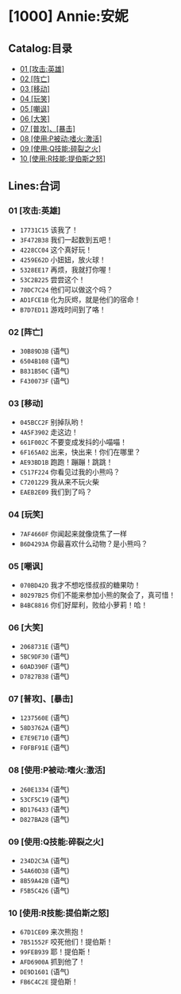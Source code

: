# [1000] Annie:安妮
## Catalog:目录
* [01 [攻击:英雄]](#01-攻击英雄)
* [02 [阵亡]](#02-阵亡)
* [03 [移动]](#03-移动)
* [04 [玩笑]](#04-玩笑)
* [05 [嘲讽]](#05-嘲讽)
* [06 [大笑]](#06-大笑)
* [07 [普攻]、[暴击]](#07-普攻暴击)
* [08 [使用:P被动:嗜火:激活]](#08-使用P被动嗜火激活)
* [09 [使用:Q技能:碎裂之火]](#09-使用Q技能碎裂之火)
* [10 [使用:R技能:提伯斯之怒]](#10-使用R技能提伯斯之怒)
## Lines:台词
### **01 [攻击:英雄]**
- `17731C15` 该我了！
- `3F472B38` 我们一起数到五吧！
- `4228CC04` 这个真好玩！
- `4259E62D` 小妞妞，放火球！
- `5328EE17` 再烦，我就打你喔！
- `53C2B225` 尝尝这个！
- `78DC7C24` 他们可以做这个吗？
- `AD1FCE1B` 化为灰烬，就是他们的宿命！
- `B7D7ED11` 游戏时间到了咯！

### **02 [阵亡]**
- `30B89D3B` (语气)
- `6504B108` (语气)
- `B831B50C` (语气)
- `F430073F` (语气)

### **03 [移动]**
- `045BCC2F` 别掉队哟！
- `4A5F3902` 走这边！
- `661F002C` 不要变成发抖的小喵喵！
- `6F165A02` 出来，快出来！你们在哪里？
- `AE93BD1B` 跑跑！蹦蹦！跳跳！
- `C517F224` 你看见过我的小熊吗？
- `C7201229` 我从来不玩火柴
- `EAEB2E09` 我们到了吗？

### **04 [玩笑]**
- `7AF4660F` 你闻起来就像烧焦了一样
- `B6D4293A` 你最喜欢什么动物？是小熊吗？

### **05 [嘲讽]**
- `070BD42D` 我才不想吃怪叔叔的糖果叻！
- `80297B25` 你们不能来参加小熊的聚会了，真可惜！
- `B4BC8816` 你们好犀利，败给小萝莉！哈！

### **06 [大笑]**
- `2068731E` (语气)
- `5BC9DF30` (语气)
- `60AD390F` (语气)
- `D7827B38` (语气)

### **07 [普攻]、[暴击]**
- `1237560E` (语气)
- `58D3762A` (语气)
- `E7E9E710` (语气)
- `F0FBF91E` (语气)

### **08 [使用:P被动:嗜火:激活]**
- `260E1334` (语气)
- `53CF5C19` (语气)
- `BD176433` (语气)
- `D827BA28` (语气)

### **09 [使用:Q技能:碎裂之火]**
- `234D2C3A` (语气)
- `54A60D38` (语气)
- `8B59A42B` (语气)
- `F5B5C426` (语气)

### **10 [使用:R技能:提伯斯之怒]**
- `67D1CE09` 来次熊抱！
- `7B51552F` 咬死他们！提伯斯！
- `99FEB939` 耶！提伯斯！
- `AFD6900A` 抓到他了！
- `DE9D1601` (语气)
- `FB6C4C2E` 提伯斯！